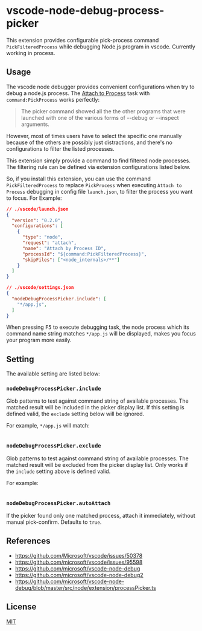 # vscode-node-debug-process-picker

This extension provides configurable pick-process command `PickFilteredProcess` while debugging Node.js program in vscode. Currently working in process.

## Usage

The vscode node debugger provides convenient configurations when try to debug a node.js process. The [Attach to Process](https://code.visualstudio.com/docs/nodejs/nodejs-debugging#_attach-to-node-process-action) task with `command:PickProcess` works perfectly:

> The picker command showed all the the other programs that were launched with one of the various forms of --debug or --inspect arguments.

However, most of times users have to select the specific one manually because of the others are possibly just distractions, and there's no configurations to filter the listed processes.

This extension simply provide a command to find filtered node processes. The filtering rule can be defined via extension configurations listed below.

So, if you install this extension, you can use the command `PickFilteredProcess` to replace `PickProcess` when executing `Attach to Process` debugging in config file `launch.json`, to filter the process you want to focus. For Example:

```json
// ./vscode/launch.json
{
  "version": "0.2.0",
  "configurations": [
    {
      "type": "node",
      "request": "attach",
      "name": "Attach by Process ID",
      "processId": "${command:PickFilteredProcess}",
      "skipFiles": ["<node_internals>/**"]
    }
  ]
}
```

```json
// ./vscode/settings.json
{
  "nodeDebugProcessPicker.include": [
    "*/app.js",
  ]
}
```

When pressing <kbd>F5</kbd> to execute debugging task, the node process which its command name string matches `*/app.js` will be displayed, makes you focus your program more easily.

## Setting

The available setting are listed below:

### `nodeDebugProcessPicker.include`

Glob patterns to test against command string of available processes. The matched result will be included in the picker display list. If this setting is defined valid, the `exclude` setting below will be ignored.

For example, `*/app.js` will match:

```

```

### `nodeDebugProcessPicker.exclude`

Glob patterns to test against command string of available processes. The matched result will be excluded from the picker display list. Only works if the `include` setting above is defined valid.

For example:

```

```

### `nodeDebugProcessPicker.autoAttach`

If the picker found only one matched process, attach it immediately, without manual pick-confirm. Defaults to `true`.

## References

- <https://github.com/Microsoft/vscode/issues/50378>
- <https://github.com/microsoft/vscode/issues/95598>
- <https://github.com/microsoft/vscode-node-debug>
- <https://github.com/microsoft/vscode-node-debug2>
- <https://github.com/microsoft/vscode-node-debug/blob/master/src/node/extension/processPicker.ts>

## License

[MIT](./LICENSE)
